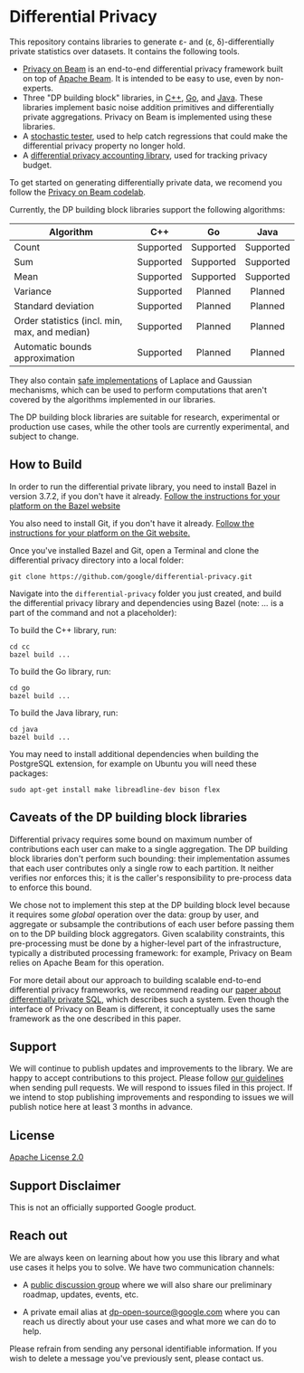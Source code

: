 # Differential Privacy

This repository contains libraries to generate ε- and (ε, δ)-differentially
private statistics over datasets. It contains the following tools.

* [Privacy on Beam](privacy-on-beam) is an end-to-end differential privacy
  framework built on top of [Apache Beam](https://beam.apache.org/documentation/).
  It is intended to be easy to use, even by non-experts.
* Three "DP building block" libraries, in [C++](cc), [Go](go), and [Java](java).
  These libraries implement basic noise addition primitives and differentially
  private aggregations. Privacy on Beam is implemented using these libraries.
* A [stochastic tester](cc/testing), used to help catch regressions that could
  make the differential privacy property no longer hold.
* A [differential privacy accounting library](python/dp_accounting), used for
  tracking privacy budget.

To get started on generating differentially private data, we recomend you follow
the [Privacy on Beam codelab](https://codelabs.developers.google.com/codelabs/privacy-on-beam/).

Currently, the DP building block libraries support the following algorithms:

| Algorithm          | C++           | Go        |Java      |
| -------------      |:-------------:|:---------:|:--------:|
| Count              | Supported     | Supported |Supported |
| Sum                | Supported     | Supported |Supported |
| Mean               | Supported     | Supported |Supported |
| Variance           | Supported     | Planned   |Planned   |
| Standard deviation | Supported     | Planned   |Planned   |
| Order statistics (incl. min, max, and median) | Supported   | Planned | Planned |
| Automatic bounds approximation | Supported   | Planned | Planned |

They also contain [safe implementations](common_docs/Secure_Noise_Generation.pdf)
of Laplace and Gaussian mechanisms, which can be used to perform computations
that aren't covered by the algorithms implemented in our libraries.

The DP building block libraries are suitable for research, experimental or
production use cases, while the other tools are currently experimental, and
subject to change.

## How to Build

In order to run the differential private library, you need to install Bazel in
version 3.7.2, if you don't have it already.
[Follow the instructions for your platform on the Bazel website](https://docs.bazel.build/versions/master/install.html)

You also need to install Git, if you don't have it already.
[Follow the instructions for your platform on the Git website.](https://git-scm.com/book/en/v2/Getting-Started-Installing-Git)

Once you've installed Bazel and Git, open a Terminal and clone the
differential privacy directory into a local folder:

```git clone https://github.com/google/differential-privacy.git```

Navigate into the ```differential-privacy``` folder you just created,
and build the differential privacy library and dependencies using Bazel
(note: *...* is a part of the command and not a placeholder):

To build the C++ library, run:
```
cd cc
bazel build ...
```
To build the Go library, run:
```
cd go
bazel build ...
```

To build the Java library, run:
```
cd java
bazel build ...
```

You may need to install additional dependencies when building the PostgreSQL
extension, for example on Ubuntu you will need these packages:

```sudo apt-get install make libreadline-dev bison flex```

## Caveats of the DP building block libraries

Differential privacy requires some bound on maximum number of contributions
each user can make to a single aggregation. The DP building block libraries
don't perform such bounding: their implementation assumes that each user
contributes only a single row to each partition. It neither verifies nor
enforces this; it is the caller's responsibility to pre-process data to enforce
this bound.

We chose not to implement this step at the DP building block level because it
requires some *global* operation over the data: group by user, and aggregate or
subsample the contributions of each user before passing them on to the DP
building block aggregators. Given scalability constraints, this pre-processing
must be done by a higher-level part of the infrastructure, typically a
distributed processing framework: for example, Privacy on Beam relies on Apache
Beam for this operation.

For more detail about our approach to building scalable end-to-end differential
privacy frameworks, we recommend reading our
[paper about differentially private SQL](https://arxiv.org/abs/1909.01917),
which describes such a system. Even though the interface of Privacy on Beam is
different, it conceptually uses the same framework as the one described in this
paper.

## Support

We will continue to publish updates and improvements to the library. We are
happy to accept contributions to this project. Please follow
[our guidelines](CONTRIBUTING.md) when sending pull requests. We will respond to
issues filed in this project. If we intend to stop publishing improvements and
responding to issues we will publish notice here at least 3 months in advance.

## License

[Apache License 2.0](LICENSE)

## Support Disclaimer

This is not an officially supported Google product.

## Reach out

We are always keen on learning about how you use this library and what use cases
it helps you to solve.  We have two communication channels:

  * A [public discussion
    group](https://groups.google.com/g/dp-open-source-users) where we will also
    share our preliminary roadmap, updates, events, etc.

  * A private email alias at dp-open-source@google.com where you can reach us
    directly about your use cases and what more we can do to help.

Please refrain from sending any personal identifiable information. If you wish
to delete a message you've previously sent, please contact us.


